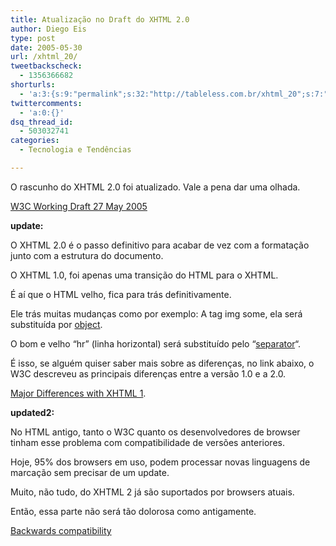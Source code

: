 ```yaml
---
title: Atualização no Draft do XHTML 2.0
author: Diego Eis
type: post
date: 2005-05-30
url: /xhtml_20/
tweetbackscheck:
  - 1356366682
shorturls:
  - 'a:3:{s:9:"permalink";s:32:"http://tableless.com.br/xhtml_20";s:7:"tinyurl";s:26:"http://tinyurl.com/3o4l9c4";s:4:"isgd";s:19:"http://is.gd/hqAyIM";}'
twittercomments:
  - 'a:0:{}'
dsq_thread_id:
  - 503032741
categories:
  - Tecnologia e Tendências

---
```

O rascunho do XHTML 2.0 foi atualizado. Vale a pena dar uma olhada. 

[W3C Working Draft 27 May 2005][1]

**update:**
  
O XHTML 2.0 é o passo definitivo para acabar de vez com a formatação junto com a estrutura do documento.
  
O XHTML 1.0, foi apenas uma transição do HTML para o XHTML.
  
É aí que o HTML velho, fica para trás definitivamente.
  
Ele trás muitas mudanças como por exemplo: A tag img some, ela será substituída por [object][2].
  
O bom e velho &#8220;hr&#8221; (linha horizontal) será substituído pelo &#8220;[separator][3]&#8220;. 

É isso, se alguém quiser saber mais sobre as diferenças, no link abaixo, o W3C descreveu as principais diferenças entre a versão 1.0 e a 2.0.
  
[Major Differences with XHTML 1][4].

**updated2:**
  
No HTML antigo, tanto o W3C quanto os desenvolvedores de browser tinham esse problema com compatibilidade de versões anteriores.
  
Hoje, 95% dos browsers em uso, podem processar novas linguagens de marcação sem precisar de um update.
  
Muito, não tudo, do XHTML 2 já são suportados por browsers atuais.
  
Então, essa parte não será tão dolorosa como antigamente.
  
[Backwards compatibility][5]

 [1]: http://www.w3.org/TR/2005/WD-xhtml2-20050527/
 [2]: http://www.w3.org/TR/2005/WD-xhtml2-20050527/mod-object.html#edef_object_object
 [3]: http://www.w3.org/TR/2005/WD-xhtml2-20050527/mod-structural.html#edef_structural_separator
 [4]: http://www.w3.org/TR/2005/WD-xhtml2-20050527/introduction.html#s_intro_differences
 [5]: http://www.w3.org/TR/2005/WD-xhtml2-20050527/introduction.html#backCompat